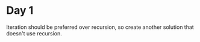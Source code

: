 # Day 1

Iteration should be preferred over recursion, so create another solution that doesn't use recursion.
